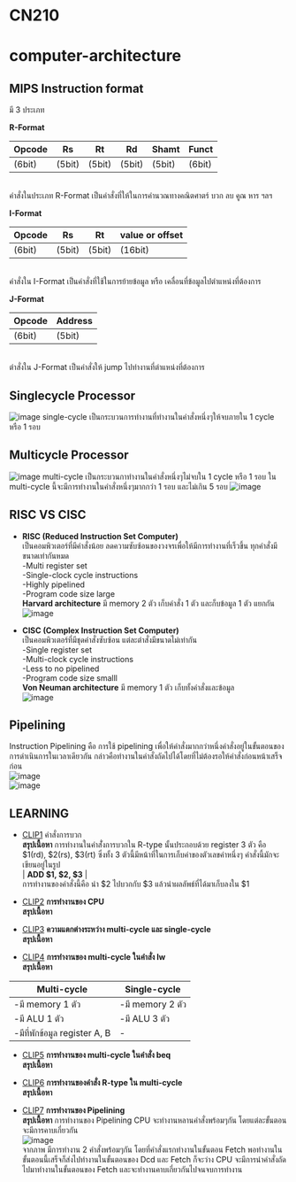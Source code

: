 # CN210
# computer-architecture
## MIPS Instruction format
 มี 3 ประเภท
 
**R-Format**

|Opcode | Rs  | Rt | Rd  | Shamt | Funct  |
| ----- | ----- | ----- | ----- | ----- | ----- |
| (6bit) | (5bit) | (5bit) | (5bit) | (5bit) | (6bit) |

<br> คำสั่งในประเภท R-Format เป็นคำสั่งที่ให้ในการคำนวณทางคณิตศาตร์ บวก ลบ คูณ หาร ฯลฯ

**I-Format**

| Opcode |  Rs   | Rt    | value or offset  |
| -----  | ----- | ----- | ----- |
| (6bit) | (5bit) | (5bit) | (16bit) | 

<br> คำสั่งใน I-Format เป็นคำสั่งที่ใช้ในการย้ายข้อมูล หรือ เคลื่อนที่ข้อมูลไปตำแหน่งที่ต้องการ

**J-Format**

| Opcode | Address |
| -----  | ----- |
| (6bit)  | (5bit)|

<br> ตำสั่งใน J-Format เป็นคำสั่งให้ jump ไปทำงานที่ตำแหน่งที่ต้องการ

## Singlecycle Processor
![image](https://media.discordapp.net/attachments/258944901260115974/701424529032871976/image0.png?width=1026&height=412)
single-cycle เป็นกระบวนการทำงานที่ทำงานในคำสั่งหนึ่งๆให้จบภายใน 1 cycle หรือ 1 รอบ

## Multicycle Processor
![image](https://media.discordapp.net/attachments/258944901260115974/701426221803634758/image0.png?width=1026&height=410)
multi-cycle เป็นกระบวนกาทำงานในคำสั่งหนึ่งๆไม่จบใน 1 cycle หรือ 1 รอบ ใน multi-cycle นี้จะมีการทำงานในคำสั่งหนึ่งๆมากกว่า 1 รอบ และไม่เกิน 5 รอบ
![image](https://media.discordapp.net/attachments/258944901260115974/701426222093172792/image1.png?width=1026&height=432)

## RISC VS CISC
* **RISC (Reduced Instruction Set Computer)**
<br> เป็นคอมพิวเตอร์ที่มีคำสั่งน้อย ลดความซับซ้อนของวงจรเพื่อให้มีการทำงานที่เร็วขึ้น ทุกคำสั่งมีขนาดเท่ากันหมด
<br> -Multi register set
<br> -Single-clock cycle instructions
<br> -Highly pipelined
<br> -Program code size large
<br>**Harvard architecture** มี memory 2 ตัว เก็บคำสั่ง 1 ตัว และก็บข้อมูล 1 ตัว แยกกัน
<br>![image](https://media.discordapp.net/attachments/258944901260115974/701699446651486228/unknown.png?width=449&height=362)

* **CISC (Complex Instruction Set Computer)**
<br> เป็นคอมพิวเตอร์ที่มีชุดคำสั่งซับซ้อน แต่ละตำสั่งมีขนาดไม่เท่ากัน
<br> -Single register set
<br> -Multi-clock cycle instructions
<br> -Less to no pipelined
<br> -Program code size smalll
<br>**Von Neuman architecture** มี memory 1 ตัว เก็บทั้งคำสั่งและข้อมูล
<br>![image](https://media.discordapp.net/attachments/258944901260115974/701700512944226404/unknown.png?width=410&height=319)

## Pipelining
Instruction Pipelining คือ การใช้ pipelining เพื่อให้คำสั่งมากกว่าหนึ่งคำสั่งอยู่ในขั้นตอนของการดำเนินการในเวลาเดียวกัน กล่าวคือทำงานในคำสั่งถัดไปได้โดยที่ไม่ต้องรอให้คำสั่งก่อนหน้าเสร็จก่อน
<br>![image](https://media.discordapp.net/attachments/258944901260115974/701704890186989609/image.png?width=670&height=474)
<br>![image](https://media.discordapp.net/attachments/258944901260115974/701705047716921425/image.png?width=1002&height=474)

## LEARNING
* [CLIP1](https://youtu.be/h8Iu4MPJTW8) คำสั่งการบวก
   <br>**สรุปเนื้อหา** การทำงานในคำสั่่งการบวกใน R-type นั้นประกอบด้วย register 3 ตัว คือ $1(rd), $2(rs), $3(rt) ซึ่งทั้ง 3 ตัวนี้มีหน้าที่ในการเก็บค่าของตัวเลขค่าหนึ่งๆ คำสั่งนี้มักจะเขียนอยู่ในรูป <br> | **ADD $1, $2, $3** | <br>การทำงานของคำสั่งนี้คือ นำ $2 ไปบวกกับ $3 แล้วนำผลลัพธ์ที่ได้มาเก็บลงใน $1

* [CLIP2](https://youtu.be/iNJk7NR0DzQ) **การทำงานของ CPU**
   <br>**สรุปเนื้อหา**

* [CLIP3](https://youtu.be/lI3voWLdYi0) **ความแตกต่างระหว่าง multi-cycle และ single-cycle**
   <br>**สรุปเนื้อหา** 

* [CLIP4](https://youtu.be/jyjt2qI6w38) **การทำงานของ multi-cycle ในคำสั่ง lw**
   <br>**สรุปเนื้อหา** 
   
| Multi-cycle | Single-cycle |
| -----  | ----- |
| -มี memory 1 ตัว  | -มี memory 2 ตัว |
| -มี ALU 1 ตัว  | -มี ALU 3 ตัว |
| -มีที่พักข้อมูล register A, B  | - |

* [CLIP5](https://youtu.be/2hWUXlziX20) **การทำงานของ multi-cycle ในคำสั่ง beq**
   <br>**สรุปเนื้อหา**

* [CLIP6](https://youtu.be/jrDffEOrVz0) **การทำงานของคำสั่ง R-type ใน multi-cycle**
   <br>**สรุปเนื้อหา**

* [CLIP7](https://youtu.be/kUqOY8FeYDo) **การทำงานของ Pipelining**
   <br>**สรุปเนื้อหา** การทำงานของ Pipelining CPU จะทำงานหลานคำสั่งพร้อมๆกัน โดยแต่ละขั้นตอนจะมีการคาบเกี่ยวกัน
   <br>![image](https://media.discordapp.net/attachments/258944901260115974/701708095713443890/unknown.png?width=468&height=96)
   <br>จากภาพ มีการทำงาน 2 คำสั่งพร้อมๆกัน โดยที่คำสั่งแรกทำงานในขั้นตอน Fetch พอทำงานในขั้นตอนนี้เสร็จก็ส่งไปทำงานในขั้นตอนของ Dcd และ Fetch ก็จะว่าง CPU จะมีการนำคำสั่งถัดไปมาทำงานในขั้นตอนของ Fetch และจะทำงานคาบเกี่ยวกันไปจนจบการทำงาน
